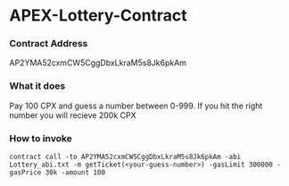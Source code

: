 # APEX-Lottery-Contract
### Contract Address
AP2YMA52cxmCW5CggDbxLkraM5s8Jk6pkAm

### What it does
Pay 100 CPX and guess a number between 0-999. If you hit the right number you will recieve 200k CPX

### How to invoke
```
contract call -to AP2YMA52cxmCW5CggDbxLkraM5s8Jk6pkAm -abi Lottery_abi.txt -m getTicket(<your-guess-number>) -gasLimit 300000 -gasPrice 30k -amount 100
```

